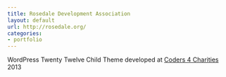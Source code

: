 ```yaml
---
title: Rosedale Development Association
layout: default
url: http://rosedale.org/
categories:
- portfolio
---
```


WordPress Twenty Twelve Child Theme developed at <a href="http://coders4charities.org/" title="Coders 4 Charities">Coders 4 Charities</a> 2013